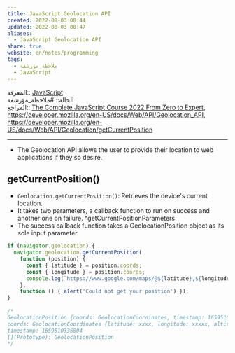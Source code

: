 ```yaml
---  
title: JavaScript Geolocation API  
created: 2022-08-03 08:44  
updated: 2022-08-03 08:47  
aliases:  
  - JavaScript Geolocation API  
share: true  
website: en/notes/programming  
tags:  
  - ملاحظة_مؤرشفة  
  - JavaScript  
---  
```

  
  
  
المعرفة:: [JavaScript](JavaScript)  
الحالة:: #ملاحظة_مؤرشفة  
المراجع:: [The Complete JavaScript Course 2022 From Zero to Expert](The%20Complete%20JavaScript%20Course%202022%20From%20Zero%20to%20Expert), <https://developer.mozilla.org/en-US/docs/Web/API/Geolocation_API>, <https://developer.mozilla.org/en-US/docs/Web/API/Geolocation/getCurrentPosition>  
  
---  
  
- The Geolocation API allows the user to provide their location to web applications if they so desire.  
  
## getCurrentPosition()  
  
- `Geolocation.getCurrentPosition()`: Retrieves the device's current location.  
- It takes two parameters, a callback function to run on success and another one on failure. ^getCurrentPositionParameters  
- The success callback function takes a GeolocationPosition object as its sole input parameter.  
  
```js  
if (navigator.geolocation) {  
  navigator.geolocation.getCurrentPosition(  
    function (position) {  
      const { latitude } = position.coords;  
      const { longitude } = position.coords;  
      console.log(`https://www.google.com/maps/@${latitude},${longitude}`);  
    },  
    function () { alert('Could not get your position') });  
}  
  
/*  
GeolocationPosition {coords: GeolocationCoordinates, timestamp: 1659510336804}  
coords: GeolocationCoordinates {latitude: xxxx, longitude: xxxxx, altitude: null, accuracy: 1, altitudeAccuracy: null, …}  
timestamp: 1659510336804  
[](Prototype): GeolocationPosition  
*/  
```  
